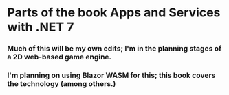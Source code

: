 # Parts of the book Apps and Services with .NET 7

### Much of this will be my own edits; I'm in the planning stages of a 2D web-based game engine.
### I'm planning on using Blazor WASM for this; this book covers the technology (among others.)